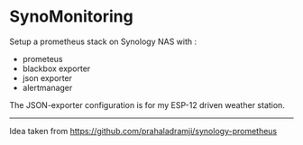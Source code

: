 # SynoMonitoring

Setup a prometheus stack on Synology NAS with :
- prometeus
- blackbox exporter
- json exporter
- alertmanager

The JSON-exporter configuration is for my ESP-12 driven weather station.

---
Idea taken from https://github.com/prahaladramji/synology-prometheus



